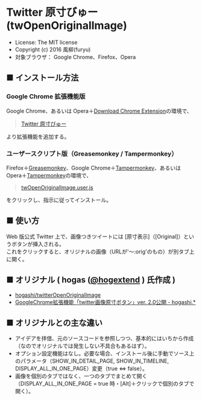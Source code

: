 Twitter 原寸びゅー (twOpenOriginalImage)
========================================

- License: The MIT license  
- Copyright (c) 2016 風柳(furyu)  
- 対象ブラウザ： Google Chrome、Firefox、Opera


■ インストール方法 
---
### Google Chrome 拡張機能版
Google Chrome、あるいは Opera＋[Download Chrome Extension](https://addons.opera.com/ja/extensions/details/download-chrome-extension-9/?display=en)の環境で、

> [Twitter 原寸びゅー](https://chrome.google.com/webstore/detail/twitter-%E5%8E%9F%E5%AF%B8%E3%81%B3%E3%82%85%E3%83%BC/bkpaljhmpehdbjkoahohlhkhlleaicel)

より拡張機能を追加する。


### ユーザースクリプト版（Greasemonkey / Tampermonkey）
Firefox＋[Greasemonkey](https://addons.mozilla.org/ja/firefox/addon/greasemonkey/)、Google Chrome＋[Tampermonkey](https://chrome.google.com/webstore/detail/tampermonkey/dhdgffkkebhmkfjojejmpbldmpobfkfo?hl=ja)、あるいは Opera＋[Tampermonkey](https://addons.opera.com/ja/extensions/details/tampermonkey-beta/?display=en)の環境で、  

> [twOpenOriginalImage.user.js](https://github.com/furyutei//twDisplayVicinity_Chrome/raw/master/src/js/twOpenOriginalImage.user.js)  

をクリックし、指示に従ってインストール。  


■ 使い方
---
Web 版公式 Twitter 上で、画像つきツイートには [原寸表示]（[Original]）というボタンが挿入される。  
これをクリックすると、オリジナルの画像（URLが'～:orig'のもの）が別タブ上に開く。  


■ オリジナル ( hogas ([@hogextend](https://twitter.com/hogextend/) ) 氏作成 )
---
- [hogashi/twitterOpenOriginalImage](https://github.com/hogashi/twitterOpenOriginalImage)  
- [GoogleChrome拡張機能「twitter画像原寸ボタン」ver. 2.0公開 - hogashi.*](http://hogashi.hatenablog.com/entry/2016/01/01/234632)  


■ オリジナルとの主な違い
---
- アイデアを拝借、元のソースコードを参照しつつ、基本的にはいちから作成（なのでオリジナルでは発生しない不具合もあるはず）。  
- オプション設定機能はなし。必要な場合、インストール後に手動でソース上のパラメータ（SHOW_IN_DETAIL_PAGE, SHOW_IN_TIMELINE, DISPLAY_ALL_IN_ONE_PAGE）変更（true ⇔ false）。  
- 画像を個別のタブではなく、一つのタブでまとめて開く（DISPLAY_ALL_IN_ONE_PAGE = true 時・[Alt]＋クリックで個別のタブで開く）。  
